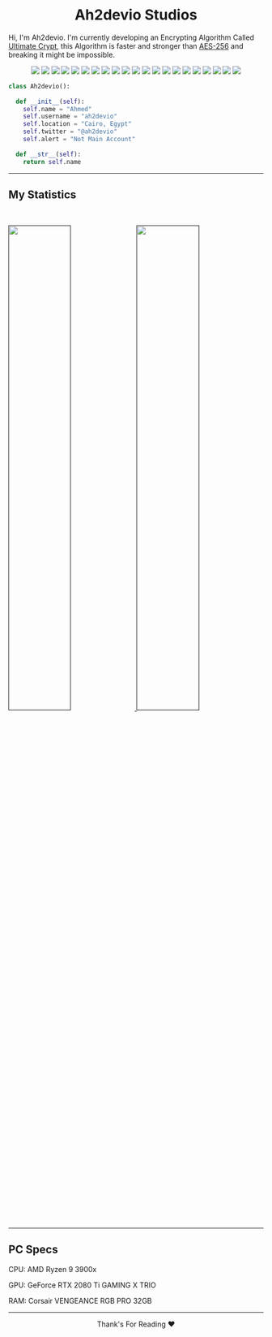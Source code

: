 <h1 align="center">
  <b>Ah2devio Studios</b>
</h1>
Hi, I'm Ah2devio. I'm currently developing an Encrypting Algorithm Called
<a href="">Ultimate Crypt</a>, this Algorithm is faster and stronger than <a href="https://en.wikipedia.org/wiki/Advanced_Encryption_Standard">AES-256</a> and breaking it might be impossible.
<p>
<div align="center">
  <img src="https://img.shields.io/badge/HTML5-E34F26?style=for-the-badge&logo=html5&logoColor=white">
  <img src="https://img.shields.io/badge/CSS3-1572B6?style=for-the-badge&logo=css3&logoColor=white">
  <img src="https://img.shields.io/badge/JavaScript-323330?style=for-the-badge&logo=javascript&logoColor=F7DF1E">
  <img src="https://img.shields.io/badge/PHP-777BB4?style=for-the-badge&logo=php&logoColor=white">
  <img src="https://img.shields.io/badge/Laravel-FF2D20?style=for-the-badge&logo=laravel&logoColor=white">
  <img src="https://img.shields.io/badge/Vue.js-35495E?style=for-the-badge&logo=vuedotjs&logoColor=4FC08D">
  <img src="https://img.shields.io/badge/MySQL-005C84?style=for-the-badge&logo=mysql&logoColor=white">
  <img src="https://img.shields.io/badge/Bootstrap-563D7C?style=for-the-badge&logo=bootstrap&logoColor=white">
  <img src="https://img.shields.io/badge/Node.js-339933?style=for-the-badge&logo=nodedotjs&logoColor=white">
  <img src="https://img.shields.io/badge/C%2B%2B-00599C?style=for-the-badge&logo=c%2B%2B&logoColor=white">
  <img src="https://img.shields.io/badge/C%23-239120?style=for-the-badge&logo=c-sharp&logoColor=white">
  <img src="https://img.shields.io/badge/Python-FFD43B?style=for-the-badge&logo=python&logoColor=blue">
  <img src="https://img.shields.io/badge/Numpy-777BB4?style=for-the-badge&logo=numpy&logoColor=white">
  <img src="https://img.shields.io/badge/Pandas-2C2D72?style=for-the-badge&logo=pandas&logoColor=white">
  <img src="https://img.shields.io/badge/OpenGL-FFFFFF?style=for-the-badge&logo=opengl">
  <img src="https://img.shields.io/badge/OpenCV-27338e?style=for-the-badge&logo=OpenCV&logoColor=white">
  <img src="https://img.shields.io/badge/GIT-E44C30?style=for-the-badge&logo=git&logoColor=white">
  <img src="https://img.shields.io/badge/powershell-5391FE?style=for-the-badge&logo=powershell&logoColor=white">
  <img src="https://img.shields.io/badge/Shell_Script-121011?style=for-the-badge&logo=gnu-bash&logoColor=white">
  <img src="https://img.shields.io/badge/Arduino-00979D?style=for-the-badge&logo=Arduino&logoColor=white">
  <img src="https://img.shields.io/badge/Raspberry%20Pi-A22846?style=for-the-badge&logo=Raspberry%20Pi&logoColor=white">
  
</div>
</p>

```python
class Ah2devio():
    
  def __init__(self):
    self.name = "Ahmed"
    self.username = "ah2devio"
    self.location = "Cairo, Egypt"
    self.twitter = "@ah2devio"
    self.alert = "Not Main Account"
  
  def __str__(self):
    return self.name
```
-----
<div align="center">
  
</div>

## My Statistics

<br/>
<p align="left">
  <a href="">
  <img width="49.5%" src="https://github-readme-stats.vercel.app/api?username=ah2devio&show_icons=true&theme=gruvbox&hide_border=true" />
    <img width="49.5%" src="https://github-readme-streak-stats.herokuapp.com/?user=ah2devio&theme=gruvbox&hide_border=true" />
  </a>
</p>
<br>

----
## PC Specs
<div align="left">
<p>CPU: AMD Ryzen 9 3900x</p>
<p>GPU: GeForce RTX 2080 Ti GAMING X TRIO</p>
<p>RAM: Corsair VENGEANCE RGB PRO 32GB</p>  
</div>

------
<div align="center">
  <p>Thank's For Reading ❤</p>  
</div>
